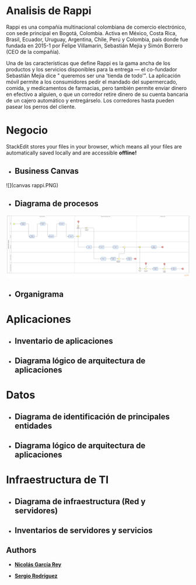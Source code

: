 # Analisis de Rappi

Rappi es una compañía multinacional colombiana de comercio electrónico, con sede principal en Bogotá, Colombia. Activa en México, Costa Rica, Brasil, Ecuador, Uruguay, Argentina, Chile, Perú y Colombia, país donde fue fundada en 2015-1​ por Felipe Villamarin, Sebastián Mejía y Simón Borrero (CEO de la compañía).

Una de las características que define Rappi es la gama ancha de los productos y los servicios disponibles para la entrega — el co-fundador Sebastián Mejía dice " queremos ser una 'tienda de todo'". La aplicación móvil permite a los consumidores pedir el mandado del supermercado, comida, y medicamentos de farmacias, pero también permite enviar dinero en efectivo a alguien, o que un corredor retire dinero de su cuenta bancaria de un cajero automático y entregárselo. Los corredores hasta pueden pasear los perros del cliente.


# Negocio

StackEdit stores your files in your browser, which means all your files are automatically saved locally and are accessible **offline!**

 - ## Business Canvas
 
 ![](canvas rappi.PNG)
 - ## Diagrama de procesos
 ![](rappi.png)
 - ## Organigrama

# Aplicaciones
- ## Inventario de aplicaciones
 - ## Diagrama lógico de arquitectura de aplicaciones

# Datos
- ## Diagrama de identificación de principales entidades
 - ## Diagrama lógico de arquitectura de aplicaciones

# Infraestructura de TI
- ## Diagrama de infraestructura (Red y servidores)
 - ## Inventarios de servidores y servicios

## Authors
* **[Nicolás García Rey](https://github.com/nicoga97)**

 * **[Sergio Rodríguez](https://github.com/SergioRt1)**
